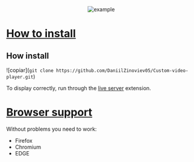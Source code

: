 <div align="center">
  <img src="https://github.com/DaniilZinoviev05/Custom-video-player/blob/master/vokoscreenNG-2024-08-13_23-50-41.gif" alt="example"/>
</div>


# [How to install](#how-to-install)


## How install 

![copiar](`git clone https://github.com/DaniilZinoviev05/Custom-video-player.git`)


To display correctly, run through the [live server](https://marketplace.visualstudio.com/items?itemName=ritwickdey.LiveServer) extension.


# [Browser support](#browser-support)


Without problems you need to work:

- Firefox
- Chromium
- EDGE
